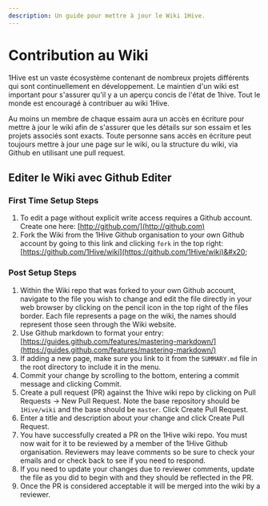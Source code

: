 ```yaml
---
description: Un guide pour mettre à jour le Wiki 1Hive.
---
```


# Contribution au Wiki

1Hive est un vaste écosystème contenant de nombreux projets différents qui sont continuellement en développement. Le maintien d'un wiki est important pour s'assurer qu'il y a un aperçu concis de l'état de 1hive. Tout le monde est encouragé à contribuer au wiki 1Hive.

Au moins un membre de chaque essaim aura un accès en écriture pour mettre à jour le wiki afin de s'assurer que les détails sur son essaim et les projets associés sont exacts. Toute personne sans accès en écriture peut toujours mettre à jour une page sur le wiki, ou la structure du wiki, via Github en utilisant une pull request.

## Editer le Wiki avec Github Editer

### First Time Setup Steps

1. To edit a page without explicit write access requires a Github account. Create one here: [http://github.com/](http://github.com)
2. Fork the Wiki from the 1Hive Github organisation to your own Github account by going to this link and clicking `fork` in the top right: [https://github.com/1Hive/wiki](https://github.com/1Hive/wiki)&#x20;

### Post Setup Steps

1. Within the Wiki repo that was forked to your own Github account, navigate to the file you wish to change and edit the file directly in your web browser by clicking on the pencil icon in the top right of the files border. Each file represents a page on the wiki, the names should represent those seen through the Wiki website.&#x20;
2. Use Github markdown to format your entry: [https://guides.github.com/features/mastering-markdown/](https://guides.github.com/features/mastering-markdown/)
3. If adding a new page, make sure you link to it from the `SUMMARY.md` file in the root directory to include it in the menu.
4. Commit your change by scrolling to the bottom, entering a commit message and clicking Commit.&#x20;
5. Create a pull request (PR) against the 1hive wiki repo by clicking on Pull Requests -> New Pull Request. Note the base repository should be `1Hive/wiki` and the base should be  `master`. Click Create Pull Request.
6. Enter a title and description about your change and click Create Pull Request.
7. You have successfully created a PR on the 1Hive wiki repo. You must now wait for it to be reviewed by a member of the 1Hive Github organisation. Reviewers may leave comments so be sure to check your emails and or check back to see if you need to respond.
8. If you need to update your changes due to reviewer comments, update the file as you did to begin with and they should be reflected in the PR.
9. Once the PR is considered acceptable it will be merged into the wiki by a reviewer.
